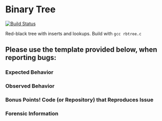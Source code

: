 # Binary Tree
[![Build Status](https://travis-ci.com/montao/rbtree2.svg?branch=master)](https://travis-ci.com/montao/rbtree2) 

Red-black tree with inserts and lookups.
Build with `gcc rbtree.c`

Please use the template provided below, when reporting bugs:
-----

### Expected Behavior

### Observed Behavior

### Bonus Points! Code (or Repository) that Reproduces Issue

### Forensic Information
